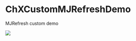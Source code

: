 # ChXCustomMJRefreshDemo
MJRefresh custom demo

![](https://github.com/sunrisechen007/ChXCustomMJRefreshDemo/blob/master/%E6%BC%94%E7%A4%BA.gif)
